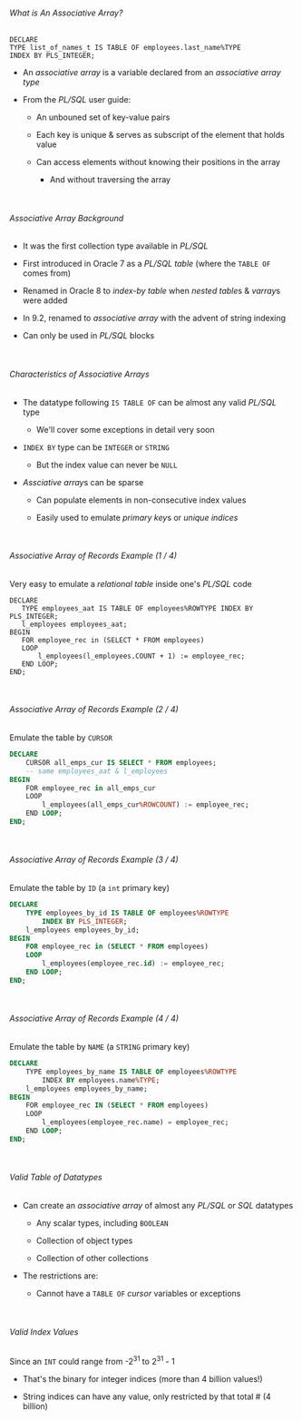 ###### What is An Associative Array?

```plsql
DECLARE
TYPE list_of_names_t IS TABLE OF employees.last_name%TYPE 
INDEX BY PLS_INTEGER;
```

- An *associative array* is a variable declared from an *associative array type*

- From the *PL/SQL* user guide:
  
  - An unbouned set of key-value pairs
  
  - Each key is unique & serves as subscript of the element that holds value
  
  - Can access elements without knowing their positions in the array
    
    - And without traversing the array

    

###### Associative Array Background

- It was the first collection type available in *PL/SQL*

- First introduced in Oracle 7 as a *PL/SQL table* (where the `TABLE OF` comes from)

- Renamed in Oracle 8 to *index-by table* when *nested table*s & *varray*s were added

- In 9.2, renamed to *associative array* with the advent of string indexing

- Can only be used in *PL/SQL* blocks

    

###### Characteristics of Associative Arrays

- The datatype following `IS TABLE OF` can be almost any valid *PL/SQL* type
  
  - We'll cover some exceptions in detail very soon

- `INDEX BY` type can be `INTEGER` or `STRING`
  
  - But the index value can never be `NULL`

- *Assciative array*s can be sparse
  
  - Can populate elements in non-consecutive index values
  
  - Easily used to emulate *primary key*s or *unique indices*

    

###### Associative Array of Records Example (1 / 4)

Very easy to emulate a *relational table* inside one's *PL/SQL* code

```plsql
DECLARE
   TYPE employees_aat IS TABLE OF employees%ROWTYPE INDEX BY PLS_INTEGER;
   l_employees employees_aat;
BEGIN
   FOR employee_rec in (SELECT * FROM employees)
   LOOP
       l_employees(l_employees.COUNT + 1) := employee_rec;
   END LOOP;
END;
```

    

###### Associative Array of Records Example (2 / 4)

Emulate the table by `CURSOR`

```sql
DECLARE
    CURSOR all_emps_cur IS SELECT * FROM employees;
    -- same employees_aat & l_employees
BEGIN
    FOR employee_rec in all_emps_cur
    LOOP
        l_employees(all_emps_cur%ROWCOUNT) := employee_rec;
    END LOOP;
END;
```

    

###### Associative Array of Records Example (3 / 4)

Emulate the table by `ID` (a `int` primary key)

```sql
DECLARE
    TYPE employees_by_id IS TABLE OF employees%ROWTYPE 
        INDEX BY PLS_INTEGER;
    l_employees employees_by_id;
BEGIN
    FOR employee_rec in (SELECT * FROM employees)
    LOOP
        l_employees(employee_rec.id) := employee_rec;
    END LOOP;
END;
```

    

###### Associative Array of Records Example (4 / 4)

Emulate the table by `NAME` (a `STRING` primary key)

```sql
DECLARE
    TYPE employees_by_name IS TABLE OF employees%ROWTYPE 
        INDEX BY employees.name%TYPE;
    l_employees employees_by_name;
BEGIN
    FOR employee_rec IN (SELECT * FROM employees)
    LOOP
        l_employees(employee_rec.name) = employee_rec;
    END LOOP;
END;
```

    

###### Valid Table of Datatypes

- Can create an *associative array* of almost any *PL/SQL* or *SQL* datatypes
  
  - Any scalar types, including `BOOLEAN`
  
  - Collection of object types
  
  - Collection of other collections

- The restrictions are:
  
  - Cannot have a `TABLE OF` *cursor* variables or exceptions

    

###### Valid Index Values

Since an `INT` could range from -2<sup>31</sup> to 2<sup>31</sup> - 1

- That's the binary for integer indices (more than 4 billion values!)

- String indices can have any value, only restricted by that total # (4 billion)

    

###### 
